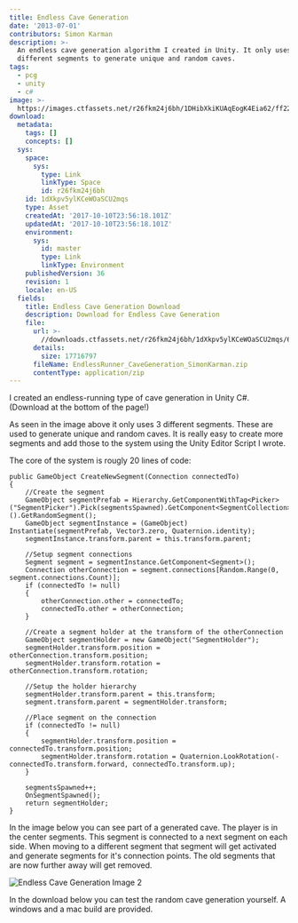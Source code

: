 ```yaml
---
title: Endless Cave Generation
date: '2013-07-01'
contributors: Simon Karman
description: >-
  An endless cave generation algorithm I created in Unity. It only uses 3
  different segments to generate unique and random caves.
tags:
  - pcg
  - unity
  - c#
image: >-
  https://images.ctfassets.net/r26fkm24j6bh/1DHibXkiKUAqEogK4Eia62/ff224b84053c9ed9e8b128879db34e7f/segments.png
download:
  metadata:
    tags: []
    concepts: []
  sys:
    space:
      sys:
        type: Link
        linkType: Space
        id: r26fkm24j6bh
    id: 1dXkpv5ylKCeWOaSCU2mqs
    type: Asset
    createdAt: '2017-10-10T23:56:18.101Z'
    updatedAt: '2017-10-10T23:56:18.101Z'
    environment:
      sys:
        id: master
        type: Link
        linkType: Environment
    publishedVersion: 36
    revision: 1
    locale: en-US
  fields:
    title: Endless Cave Generation Download
    description: Download for Endless Cave Generation
    file:
      url: >-
        //downloads.ctfassets.net/r26fkm24j6bh/1dXkpv5ylKCeWOaSCU2mqs/6dd6aadc2981a8a21d50d87677ffab0b/EndlessRunner_CaveGeneration_SimonKarman.zip
      details:
        size: 17716797
      fileName: EndlessRunner_CaveGeneration_SimonKarman.zip
      contentType: application/zip
---
```


I created an endless-running type of cave generation in Unity C#. (Download at the bottom of the page!)

As seen in the image above it only uses 3 different segments. These are used to generate unique and random caves. It is really easy to create more segments and add those to the system using the Unity Editor Script I wrote.

The core of the system is rougly 20 lines of code:

    public GameObject CreateNewSegment(Connection connectedTo)
    {
        //Create the segment
        GameObject segmentPrefab = Hierarchy.GetComponentWithTag<Picker>("SegmentPicker").Pick(segmentsSpawned).GetComponent<SegmentCollection>().GetRandomSegment();
        GameObject segmentInstance = (GameObject) Instantiate(segmentPrefab, Vector3.zero, Quaternion.identity);
        segmentInstance.transform.parent = this.transform.parent;
         
        //Setup segment connections
        Segment segment = segmentInstance.GetComponent<Segment>();
        Connection otherConnection = segment.connections[Random.Range(0, segment.connections.Count)];
        if (connectedTo != null)
        {
            otherConnection.other = connectedTo;
            connectedTo.other = otherConnection;
        }
         
        //Create a segment holder at the transform of the otherConnection
        GameObject segmentHolder = new GameObject("SegmentHolder");
        segmentHolder.transform.position = otherConnection.transform.position;
        segmentHolder.transform.rotation = otherConnection.transform.rotation;
         
        //Setup the holder hierarchy
        segmentHolder.transform.parent = this.transform;
        segment.transform.parent = segmentHolder.transform;
         
        //Place segment on the connection
        if (connectedTo != null)
        {
            segmentHolder.transform.position = connectedTo.transform.position;
            segmentHolder.transform.rotation = Quaternion.LookRotation(-connectedTo.transform.forward, connectedTo.transform.up);
        }
         
        segmentsSpawned++;
        OnSegmentSpawned();
        return segmentHolder;
    }

In the image below you can see part of a generated cave. The player is in the center segments. This segment is connected to a next segment on each side. When moving to a different segment that segment will get activated and generate segments for it's connection points. The old segments that are now further away will get removed.

![Endless Cave Generation Image 2](//images.contentful.com/r26fkm24j6bh/4ru22BZqeIUesAguOyAWWQ/ee8ae7a203010b0874547ea396a625ec/segments.png)

In the download below you can test the random cave generation yourself. A windows and a mac build are provided.